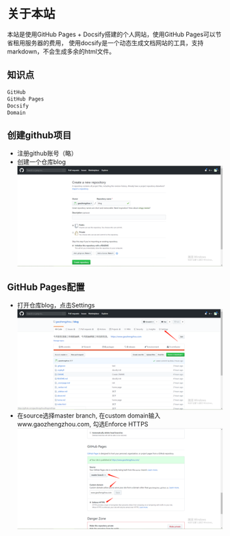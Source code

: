 # 关于本站
本站是使用GitHub Pages + Docsify搭建的个人网站，使用GitHub Pages可以节省租用服务器的费用，
使用docsify是一个动态生成文档网站的工具，支持markdown，不会生成多余的html文件。
## 知识点
    GitHub
    GitHub Pages
    Docsify
    Domain
## 创建github项目
- 注册github账号（略）
- 创建一个仓库blog
![img](images/website/create-a-new-repository.png)

## GitHub Pages配置
- 打开仓库blog，点击Settings
![img](images/website/blog-point-settings.png)
- 在source选择master branch, 在custom domain输入www.gaozhengzhou.com, 勾选Enforce HTTPS
![img](images/website/blog-settings-github-pages.png)

   
    
    